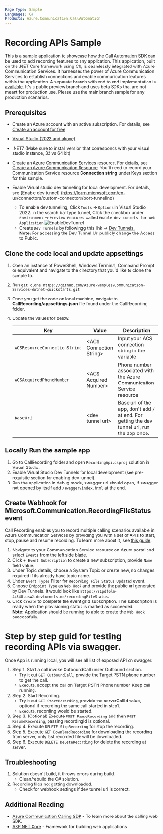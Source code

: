 ```yaml
---
Page Type: Sample
Languages: C#
Products: Azure.Communication.CallAutomation
---
```


# Recording APIs Sample

This is a sample application to showcase how the Call Automation SDK can be used to add recording features to any application.
This application, built on the .NET Core framework using C#, is seamlessly integrated with Azure Communication Services. It harnesses the power of Azure Communication Services to establish connections and enable communication features within the application.
A separate branch with end to end implementation is [available](https://github.com/Azure-Samples/communication-services-web-calling-hero/tree/public-preview). It's a public preview branch and uses beta SDKs that are not meant for production use. Please use the main branch sample for any production scenarios.

## Prerequisites
- Create an Azure account with an active subscription. For details, see [Create an account for free](https://azure.microsoft.com/free/)
- [Visual Studio (2022 and above)](https://visualstudio.microsoft.com/vs/)
- [.NET7](https://dotnet.microsoft.com/en-us/download/dotnet/7.0) (Make sure to install version that corresponds with your visual studio instance, 32 vs 64 bit)
- Create an Azure Communication Services resource. For details, see [Create an Azure Communication Resource](https://docs.microsoft.com/azure/communication-services/quickstarts/create-communication-resource). You'll need to record your Communication Service resource **Connection string** under Keys section for this sample.
- Enable Visual studio dev tunneling for local development. For details, see   [Enable dev tunnel] (https://learn.microsoft.com/en-us/connectors/custom-connectors/port-tunneling)
	
	- To enable dev tunneling, Click `Tools` -> `Options` in Visual Studio 2022.  In the search bar type tunnel, Click the checkbox under `Environment` -> `Preview Features` called `Enable dev tunnels for Web Application`
	![EnableDevTunnel](./data/EnableDevTunnel.png) 
	- Create `Dev Tunnels` by followingg this link -> [Dev Tunnels.](https://learn.microsoft.com/en-us/aspnet/core/test/dev-tunnels?view=aspnetcore-7.0)  
	**Note:** For accessing the Dev Tunnel Url publicly change the Access to Public.  


## Clone the code local and update appsettings

1. Open an instance of PowerShell, Windows Terminal, Command Prompt or equivalent and navigate to the directory that you'd like to clone the sample to.
2. Run `git clone https://github.com/Azure-Samples/Communication-Services-dotnet-quickstarts.git`
3. Once you get the code on local machine, navigate to **CallRecording/appsettings.json** file found under the CallRecording folder.
4. Update the values for below.

	| Key | Value | Description |
	| -------- | -------- | -------- |
	| `ACSResourceConnectionString`    | \<ACS Connection String>   | Input your ACS connection string in the variable   |
	| `ACSAcquiredPhoneNumber`    | \<ACS Acquired Number>   | Phone number associated with the Azure Communication Service resource   |
	| `BaseUri`    | \<dev tunnel url>   | Base url of the app, don't add `/` at end. For getting the dev tunnel url, run the app once.   |

## Locally Run the sample app

1. Go to CallRecording folder and open `RecordingApi.csproj` solution in Visual Studio.
2. Enable Visual Studio Dev Tunnels for local development (see pre-requisite section for enabling dev tunnel).
3. Run the application in debug mode, swagger url should open, if swagger not opened by itself add `/swagger/index.html` at the end.

## Create Webhook for Microsoft.Communication.RecordingFileStatus event
Call Recording enables you to record multiple calling scenarios available in Azure Communication Services by providing you with a set of APIs to start, stop, pause and resume recording. To learn more about it, see [this guide](https://learn.microsoft.com/en-us/azure/communication-services/concepts/voice-video-calling/call-recording). 
1. Navigate to your Communication Service resource on Azure portal and select `Events` from the left side blade.
2. Click `+ Event Subscription` to create a new subscription, provide `Name` field value. 
3. Under Topic details, choose a System Topic or create new, no changes required if its already have topic name.  
4. Under `Event Types` Filter for `Recording File Status Updated` event. 
5. Choose `Endpoint Type` as `Web Hook` and provide the public url generated by Dev Tunnels. It would look like `https://21pdf6lm-44348.usw2.devtunnels.ms/recordingFileStatus`.  
6. Click `Create` to complete the event grid subscription. The subscription is ready when the provisioning status is marked as succeeded.  
**Note:** Application should be running to able to create the `Web Hook` successfully. 


# Step by step guid for testing recording APIs via swagger.

Once App is running local, you will see all list of exposed API on swagger.
1. Step 1. Start a call invoke OutboundCall under Outbound section.
	- Try it out `GET OutboundCall`, provide the Target PSTN phone number to get the call.
	- `Execute`, accept the call on Target PSTN Phone number, Keep call running.
2. Step 2. Start Recording.
	-	Try it out `GET StartRecording`, provide the serverCallId value, optional if recording the same call started in step1.
	- 	`Execute`, recording would be started.
3. Step 3. (Optional) Execute `POST PauseRecording` and then `POST ResumeRecording`, passing recordingId is optional.
4. Step 4. Execute `DELETE StopRecording` for stop the recording.
5. Step 5. Execute `GET DownloadRecording` for downloading the recording from server, only last recorded file will be downloaded.
6. Step 6. Execute `DELETE DeleteRecording` for delete the recording at server.


## Troubleshooting

1. Solution doesn\'t build, it throws errors during build.
	- Clean/rebuild the C# solution.
2. Recording files not getting downloaded.
	- Check for webhook settings if dev tunnel url is correct.

## Additional Reading

- [Azure Communication Calling SDK](https://docs.microsoft.com/azure/communication-services/concepts/voice-video-calling/calling-sdk-features) - To learn more about the calling web SDK.
- [ASP.NET Core](https://learn.microsoft.com/en-us/aspnet/core/introduction-to-aspnet-core?view=aspnetcore-7.0) - Framework for building web applications


